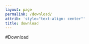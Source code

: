```yaml
---
layout: page
permalink: /download/
attrib: 'style="text-align: center"'
title: download
---
```



#Download


